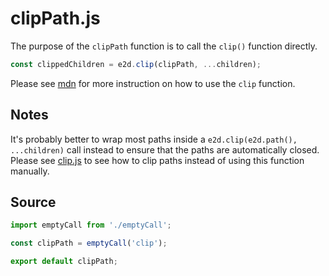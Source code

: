 # clipPath.js

The purpose of the `clipPath` function is to call the `clip()` function directly.

```javascript
const clippedChildren = e2d.clip(clipPath, ...children);
```

Please see [mdn](https://developer.mozilla.org/en-US/docs/Web/API/CanvasRenderingContext2D/clip) for
more instruction on how to use the `clip` function.

## Notes

It's probably better to wrap most paths inside a `e2d.clip(e2d.path(), ...children)` call instead to
ensure that the paths are automatically closed. Please see
[clip.js](https://github.com/e2d/e2d/blob/master/docs/path/clip.md) to see how to clip paths instead
of using this function manually.

## Source

```javascript
import emptyCall from './emptyCall';

const clipPath = emptyCall('clip');

export default clipPath;
```
